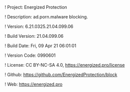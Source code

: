 ! Project: Energized Protection

! Description: ad.porn.malware blocking.

! Version: 6.21.0325.21.04.099.06

! Build Version: 21.04.099.06

! Build Date: Fri, 09 Apr 21 06:01:01

! Version Code: 0990601

! License: CC BY-NC-SA 4.0, https://energized.pro/license

! Github: https://github.com/EnergizedProtection/block

! Web: https://energized.pro
